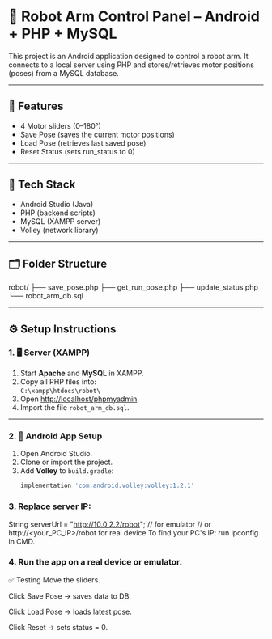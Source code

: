 # 🤖 Robot Arm Control Panel – Android + PHP + MySQL

This project is an Android application designed to control a robot arm. It connects to a local server using PHP and stores/retrieves motor positions (poses) from a MySQL database.

---

## 📱 Features
- 4 Motor sliders (0–180°)
- Save Pose (saves the current motor positions)
- Load Pose (retrieves last saved pose)
- Reset Status (sets run_status to 0)

---

## 🧱 Tech Stack
- Android Studio (Java)
- PHP (backend scripts)
- MySQL (XAMPP server)
- Volley (network library)

---

## 🗂 Folder Structure
robot/
├── save_pose.php
├── get_run_pose.php
├── update_status.php
└── robot_arm_db.sql


---

## ⚙️ Setup Instructions

### 1. 🖥️ Server (XAMPP)

1. Start **Apache** and **MySQL** in XAMPP.
2. Copy all PHP files into:  
   `C:\xampp\htdocs\robot\`
3. Open [http://localhost/phpmyadmin](http://localhost/phpmyadmin).
4. Import the file `robot_arm_db.sql`.

---

### 2. 📱 Android App Setup

1. Open Android Studio.
2. Clone or import the project.
3. Add **Volley** to `build.gradle`:
   ```gradle
   implementation 'com.android.volley:volley:1.2.1'

### 3.  Replace server IP:
String serverUrl = "http://10.0.2.2/robot"; // for emulator
// or http://<your_PC_IP>/robot for real device
To find your PC's IP: run ipconfig in CMD.

### 4. Run the app on a real device or emulator.

✅ Testing
Move the sliders.

Click Save Pose → saves data to DB.

Click Load Pose → loads latest pose.

Click Reset → sets status = 0.

